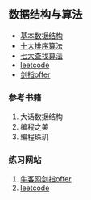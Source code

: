 ## 数据结构与算法
- [基本数据结构]()
- [十大排序算法]()
- [七大查找算法]()
- [leetcode]()
- [剑指offer]()
### 参考书籍 
1. 大话数据结构 
2. 编程之美 
3. 编程珠玑 
### 练习网站 
1. [牛客网剑指offer](https://www.nowcoder.com/ta/coding-interviews) 
2. [leetcode](https://leetcode.com/)